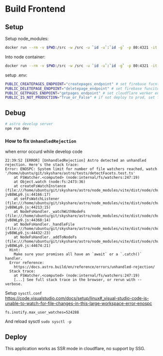 # Build Frontend

## Setup

Setup node_modules:

```sh
docker run --rm -v $PWD:/src -w /src -u `id -u`:`id -g` -p 80:4321 -it node:18.17.1 npm install
```

Into node container:

```sh
docker run --rm -v $PWD:/src -w /src -u `id -u`:`id -g` -p 80:4321 -it node:18.17.1 /bin/bash
```

setup .env:

```sh
PUBLIC_CREATEPAGES_ENDPOINT="createpages_endpoint" # set firebase fucntion endpoint
PUBLIC_DELETEPAGE_ENDPOINT="deletepage_endpoint" # set firebase funciton endpoint
PUBLIC_GETPAGES_ENDPOINT="getpages_endpoint" # set cloudflare worker endpoint
PUBLIC_IS_NOT_PRODUCTION="True_or_False" # if not deploy to prod, set flag true. if prod, need not to set or set false
```

## Debug

```sh
# astro develop server
npm run dev
```

### How to fix `UnhandledRejection`

when error occurd while develop code

```log
22:39:52 [ERROR] [UnhandledRejection] Astro detected an unhandled rejection. Here's the stack trace:
Error: ENOSPC: System limit for number of file watchers reached, watch '/home/ubuntu/git/skyshare/astro/tests/detectFacets.test.ts'
    at FSWatcher.<computed> (node:internal/fs/watchers:247:19)
    at Object.watch (node:fs:2473:36)
    at createFsWatchInstance (file:///home/ubuntu/git/skyshare/astro/node_modules/vite/dist/node/chunks/dep-jvB8WLp9.js:44166:17)
    at setFsWatchListener (file:///home/ubuntu/git/skyshare/astro/node_modules/vite/dist/node/chunks/dep-jvB8WLp9.js:44213:15)
    at NodeFsHandler._watchWithNodeFs (file:///home/ubuntu/git/skyshare/astro/node_modules/vite/dist/node/chunks/dep-jvB8WLp9.js:44368:14)
    at NodeFsHandler._handleFile (file:///home/ubuntu/git/skyshare/astro/node_modules/vite/dist/node/chunks/dep-jvB8WLp9.js:44432:23)
    at NodeFsHandler._addToNodeFs (file:///home/ubuntu/git/skyshare/astro/node_modules/vite/dist/node/chunks/dep-jvB8WLp9.js:44674:21)
  Hint:
    Make sure your promises all have an `await` or a `.catch()` handler.
  Error reference:
    https://docs.astro.build/en/reference/errors/unhandled-rejection/
  Stack trace:
    at FSWatcher.<computed> (node:internal/fs/watchers:247:19)
    [...] See full stack trace in the browser, or rerun with --verbose.
```

Setup `sysctl.conf`  
https://code.visualstudio.com/docs/setup/linux#_visual-studio-code-is-unable-to-watch-for-file-changes-in-this-large-workspace-error-enospc

```
fs.inotify.max_user_watches=524288
```

And reload sysctl `sudo sysctl -p`

## Deploy

This application works as SSR mode in cloudflare, no support by SSG.
